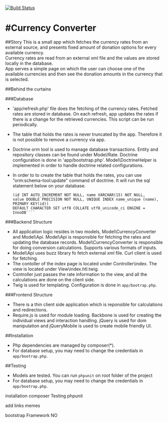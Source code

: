 
[![Build Status](https://travis-ci.org/grandbora/currency-converter.png)](https://travis-ci.org/grandbora/currency-converter)

#Currency Converter
====================

##Story
This is a small app which fetches the currency rates from an external source, and presents fixed amount of donation options for every available currency.  
Currency rates are read from an external xml file and the values are stored locally in the database.  
App serves a simple page on which the user can choose one of the available currencies and then see the donation amounts in the currency that is selected.  

##Behind the curtains


###Database
 * 'app/refresh.php' file does the fetching of the currency rates. Fetched rates are stored in database. On each refresh, app updates the rates if there is a change for the retrieved currencies. This script can be run periodically.
 * The table that holds the rates is never truncated by the app. Therefore it is not possible to remove a currency via app.
 * Doctrine orm tool is used to manage database transactions. Entity and repository classes can be found under Model/Rate. Doctrine configuration is done in 'app/bootstrap.php'. Model\DoctrineHelper is implemented in order to handle doctrine related configurations.
 * In order to to create the table that holds the rates, you can use "orm:schema-tool:update" command of doctrine. It will run the sql statement below on your database.

     ````CREATE TABLE exchange_rates 
     (id INT AUTO_INCREMENT NOT NULL, name VARCHAR(15) NOT NULL, 
     value DOUBLE PRECISION NOT NULL, UNIQUE INDEX name_unique (name), PRIMARY KEY(id)) 
     DEFAULT CHARACTER SET utf8 COLLATE utf8_unicode_ci ENGINE = InnoDB````

###Backend Structure
 * All application logic resides in two models, Model\CurrencyConverter and Model\Api. Model\Api is responsible for fetching the rates and updating the database records. Model\CurrencyConverter is responsible for doing conversion calculations. Supports various formats of inputs.
 * Model\Api uses buzz library fo fetch external xml file. Curl client is used for fetching.
 * The contoller of the index page is located under Controller\index. The view is located under View\index.htl.twig. 
 * Controller just passes the rate information to the view, and all the calculations are done on the client side.
 * Twig is used for templating. Configuration is done in ``app/bootrap.php``.

###Frontend Structure
 * There is a thin client side application which is reponsible for calculations and redirections.
 * Require.js is used for module loading. Backbone is used for creating the individual views and interaction handling. jQuery is used for dom manipulation and jQueryMobile is used to create mobile friendly UI.

##Installation
 * Php dependencies are managed by composer(*).
 * For database setup, you may need to change the credentials in ``app/bootrap.php``.

 ##Testing
 * Models are tested. You can run ``phpunit`` on root folder of the project
 * For database setup, you may need to change the credentials in ``app/bootrap.php``.



installation composer
Testing
phpunit

add links memes

bootstrap
Framework NO